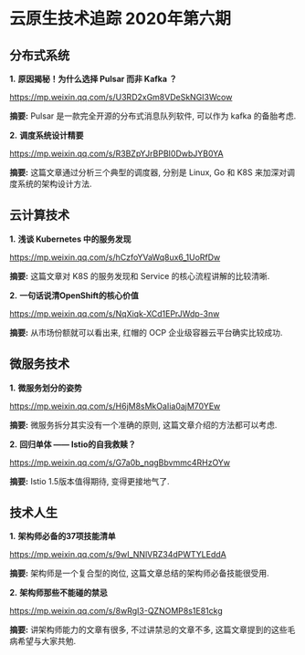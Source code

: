 # 云原生技术追踪 2020年第六期

## 分布式系统

**1.** **原因揭秘！为什么选择 Pulsar 而非 Kafka ？**

https://mp.weixin.qq.com/s/U3RD2xGm8VDeSkNGI3Wcow

**摘要:** Pulsar 是一款完全开源的分布式消息队列软件, 可以作为 kafka 的备胎考虑.

**2.** **调度系统设计精要**

https://mp.weixin.qq.com/s/R3BZpYJrBPBI0DwbJYB0YA

**摘要:** 这篇文章通过分析三个典型的调度器, 分别是 Linux, Go 和 K8S 来加深对调度系统的架构设计方法.

## 云计算技术

**1.** **浅谈 Kubernetes 中的服务发现**

https://mp.weixin.qq.com/s/hCzfoYVaWq8ux6_1UoRfDw

**摘要:** 这篇文章对 K8S 的服务发现和 Service 的核心流程讲解的比较清晰.

**2.** **一句话说清OpenShift的核心价值**

https://mp.weixin.qq.com/s/NqXiqk-XCd1EPrJWdp-3nw

**摘要:** 从市场份额就可以看出来, 红帽的 OCP 企业级容器云平台确实比较成功.

## 微服务技术

**1.** **微服务划分的姿势**

https://mp.weixin.qq.com/s/H6jM8sMkOaIia0ajM70YEw

**摘要:** 微服务拆分其实没有一个准确的原则, 这篇文章介绍的方法都可以考虑.

**2.** **回归单体 —— Istio的自我救赎？**

https://mp.weixin.qq.com/s/G7a0b_nqgBbvmmc4RHzOYw

**摘要:** Istio 1.5版本值得期待, 变得更接地气了.

## 技术人生

**1.** **架构师必备的37项技能清单**

https://mp.weixin.qq.com/s/9wI_NNlVRZ34dPWTYLEddA

**摘要:** 架构师是一个复合型的岗位, 这篇文章总结的架构师必备技能很受用.

**2.** **架构师那些不能碰的禁忌**

https://mp.weixin.qq.com/s/8wRgI3-QZNOMP8s1E81ckg

**摘要:** 讲架构师能力的文章有很多, 不过讲禁忌的文章不多, 这篇文章提到的这些毛病希望与大家共勉.
